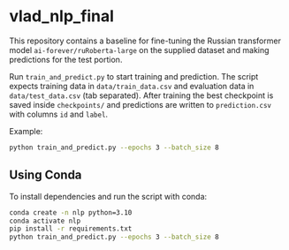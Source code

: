 # vlad_nlp_final

This repository contains a baseline for fine-tuning the Russian transformer model
`ai-forever/ruRoberta-large` on the supplied dataset and making predictions for
the test portion.

Run `train_and_predict.py` to start training and prediction. The script expects
training data in `data/train_data.csv` and evaluation data in
`data/test_data.csv` (tab separated). After training the best checkpoint is saved
inside `checkpoints/` and predictions are written to `prediction.csv` with
columns `id` and `label`.

Example:

```bash
python train_and_predict.py --epochs 3 --batch_size 8
```


## Using Conda

To install dependencies and run the script with conda:

```bash
conda create -n nlp python=3.10
conda activate nlp
pip install -r requirements.txt
python train_and_predict.py --epochs 3 --batch_size 8
```

